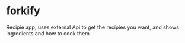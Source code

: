# forkify

Recipie app, uses external Api to get the recipies you want, and shows ingredients and how to cook them
